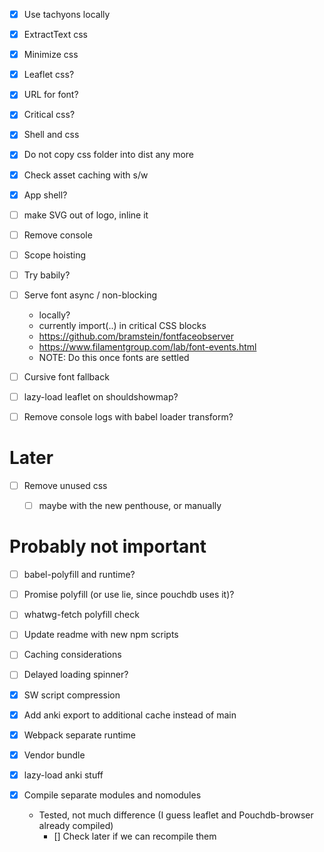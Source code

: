 - [X] Use tachyons locally
- [X] ExtractText css
- [X] Minimize css
- [X] Leaflet css?
- [X] URL for font?
- [X] Critical css?
- [X] Shell and css
- [X] Do not copy css folder into dist any more
- [X] Check asset caching with s/w
- [X] App shell?

- [ ] make SVG out of logo, inline it

- [ ] Remove console

- [ ] Scope hoisting

- [ ] Try babily?

- [ ] Serve font async / non-blocking
  - locally?
  - currently import(..) in critical CSS blocks
  - https://github.com/bramstein/fontfaceobserver
  - https://www.filamentgroup.com/lab/font-events.html
  - NOTE: Do this once fonts are settled

- [ ] Cursive font fallback
- [ ] lazy-load leaflet on shouldshowmap?
- [ ] Remove console logs with babel loader transform?

# Later
- [ ] Remove unused css
  - [ ] maybe with the new penthouse, or manually


# Probably not important
- [ ] babel-polyfill and runtime?
- [ ] Promise polyfill (or use lie, since pouchdb uses it)?
- [ ] whatwg-fetch polyfill check
- [ ] Update readme with new npm scripts
- [ ] Caching considerations
- [ ] Delayed loading spinner?

- [X] SW script compression
- [X] Add anki export to additional cache instead of main
- [X] Webpack separate runtime
- [X] Vendor bundle
- [X] lazy-load anki stuff
- [X] Compile separate modules and nomodules
  - Tested, not much difference (I guess leaflet and Pouchdb-browser already compiled)
    - [] Check later if we can recompile them
